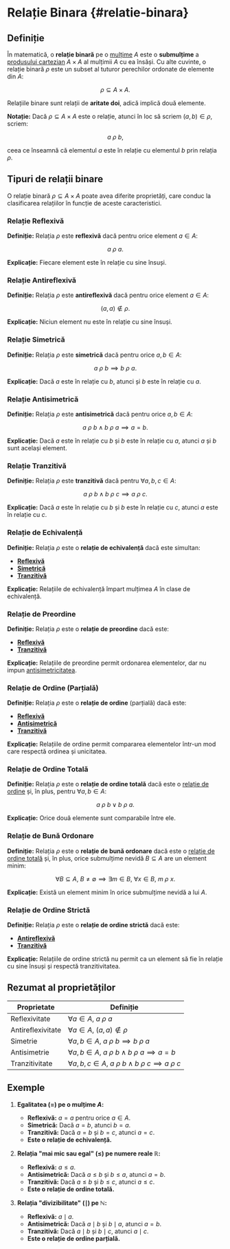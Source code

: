 # Relație Binara {#relatie-binara}

## Definiție

În matematică, o **relație binară** pe o [mulțime](/teoria-multimilor/notiuni-de-baza/definitii-fundamentale/multime.md#definitie) $A$ este o **submulțime** a [produsului cartezian](/simboluri.md#produs-cartezian) $A \times A$ al mulțimii $A$ cu ea însăși. Cu alte cuvinte, o relație binară $\rho$ este un subset al tuturor perechilor ordonate de elemente din $A$:

$$
\rho \subseteq A \times A.
$$

Relațiile binare sunt relații de **aritate doi**, adică implică două elemente.

**Notație:** Dacă $\rho \subseteq A \times A$ este o relație, atunci în loc să scriem $(a, b) \in \rho$, scriem:

$$
a \ \rho \ b,
$$

ceea ce înseamnă că elementul $a$ este în relație cu elementul $b$ prin relația $\rho$.

## Tipuri de relații binare

O relație binară $\rho \subseteq A \times A$ poate avea diferite proprietăți, care conduc la clasificarea relațiilor în funcție de aceste caracteristici.

### Relație Reflexivă

**Definiție:** Relația $\rho$ este **reflexivă** dacă pentru orice element $a \in A$:

$$
a \ \rho \ a.
$$

**Explicație:** Fiecare element este în relație cu sine însuși.

### Relație Antireflexivă

**Definiție:** Relația $\rho$ este **antireflexivă** dacă pentru orice element $a \in A$:

$$
(a, a) \notin \rho.
$$

**Explicație:** Niciun element nu este în relație cu sine însuși.

### Relație Simetrică

**Definiție:** Relația $\rho$ este **simetrică** dacă pentru orice $a, b \in A$:

$$
a \ \rho \ b \implies b \ \rho \ a.
$$

**Explicație:** Dacă $a$ este în relație cu $b$, atunci și $b$ este în relație cu $a$.

### Relație Antisimetrică

**Definiție:** Relația $\rho$ este **antisimetrică** dacă pentru orice $a, b \in A$:

$$
a \ \rho \ b \land b \ \rho \ a \implies a = b.
$$

**Explicație:** Dacă $a$ este în relație cu $b$ și $b$ este în relație cu $a$, atunci $a$ și $b$ sunt același element.

### Relație Tranzitivă

**Definiție:** Relația $\rho$ este **tranzitivă** dacă pentru $\forall a, b, c \in A$:

$$
a \ \rho \ b \land b \ \rho \ c \implies a \ \rho \ c.
$$

**Explicație:** Dacă $a$ este în relație cu $b$ și $b$ este în relație cu $c$, atunci $a$ este în relație cu $c$.

### Relație de Echivalență

**Definiție:** Relația $\rho$ este o **relație de echivalență** dacă este simultan:

- [**Reflexivă**](/teoria-multimilor/notiuni-de-baza/definitii-fundamentale/relatie-binara.md#relatie-reflexiva)
- [**Simetrică**](/teoria-multimilor/notiuni-de-baza/definitii-fundamentale/relatie-binara.md#relatie-simetrica)
- [**Tranzitivă**](/teoria-multimilor/notiuni-de-baza/definitii-fundamentale/relatie-binara.md#relatie-tranzitiva)

**Explicație:** Relațiile de echivalență împart mulțimea $A$ în clase de echivalență.

### Relație de Preordine

**Definiție:** Relația $\rho$ este o **relație de preordine** dacă este:

- [**Reflexivă**](/teoria-multimilor/notiuni-de-baza/definitii-fundamentale/relatie-binara.md#relatie-reflexiva)
- [**Tranzitivă**](/teoria-multimilor/notiuni-de-baza/definitii-fundamentale/relatie-binara.md#relatie-tranzitiva)

**Explicație:** Relațiile de preordine permit ordonarea elementelor, dar nu impun [antisimetricitatea](/teoria-multimilor/notiuni-de-baza/definitii-fundamentale/relatie-binara.md#relatie-antisimetrica).

### Relație de Ordine (Parțială)

**Definiție:** Relația $\rho$ este o **relație de ordine** (parțială) dacă este:

- [**Reflexivă**](/teoria-multimilor/notiuni-de-baza/definitii-fundamentale/relatie-binara.md#relatie-reflexiva)
- [**Antisimetrică**](/teoria-multimilor/notiuni-de-baza/definitii-fundamentale/relatie-binara.md#relatie-antisimetrica)
- [**Tranzitivă**](/teoria-multimilor/notiuni-de-baza/definitii-fundamentale/relatie-binara.md#relatie-tranzitiva)

**Explicație:** Relațiile de ordine permit compararea elementelor într-un mod care respectă ordinea și unicitatea.

### Relație de Ordine Totală

**Definiție:** Relația $\rho$ este o **relație de ordine totală** dacă este o [relație de ordine](/teoria-multimilor/notiuni-de-baza/definitii-fundamentale/relatie-binara.md#relatie-de-ordine-partiala) și, în plus, pentru $\forall a, b \in A$:

$$
a \ \rho \ b \lor b \ \rho \ a.
$$

**Explicație:** Orice două elemente sunt comparabile între ele.

### Relație de Bună Ordonare

**Definiție:** Relația $\rho$ este o **relație de bună ordonare** dacă este o [relație de ordine totală](/teoria-multimilor/notiuni-de-baza/definitii-fundamentale/relatie-binara.md#relatie-de-ordine-totala) și, în plus, orice submulțime nevidă $B \subseteq A$ are un element minim:

$$
\forall B \subseteq A, \ B \ne \emptyset \implies \exists m \in B, \ \forall x \in B, \ m \ \rho \ x.
$$

**Explicație:** Există un element minim în orice submulțime nevidă a lui $A$.

### Relație de Ordine Strictă

**Definiție:** Relația $\rho$ este o **relație de ordine strictă** dacă este:

- [**Antireflexivă**](/teoria-multimilor/notiuni-de-baza/definitii-fundamentale/relatie-binara.md#relatie-antireflexiva)
- [**Tranzitivă**](/teoria-multimilor/notiuni-de-baza/definitii-fundamentale/relatie-binara.md#relatie-tranzitiva)

**Explicație:** Relațiile de ordine strictă nu permit ca un element să fie în relație cu sine însuși și respectă tranzitivitatea.

## Rezumat al proprietăților

| Proprietate       | Definiție                                                                        |
| ----------------- | -------------------------------------------------------------------------------- |
| Reflexivitate     | $\forall a \in A, \ a \ \rho \ a$                                                |
| Antireflexivitate | $\forall a \in A, \ (a, a) \notin \rho$                                          |
| Simetrie          | $\forall a, b \in A, \ a \ \rho \ b \implies b \ \rho \ a$                       |
| Antisimetrie      | $\forall a, b \in A, \ a \ \rho \ b \land b \ \rho \ a \implies a = b$           |
| Tranzitivitate    | $\forall a, b, c \in A, \ a \ \rho \ b \land b \ \rho \ c \implies a \ \rho \ c$ |

## Exemple

1. **Egalitatea ($=$) pe o mulțime $A$:**

   - **Reflexivă:** $a = a$ pentru orice $a \in A$.
   - **Simetrică:** Dacă $a = b$, atunci $b = a$.
   - **Tranzitivă:** Dacă $a = b$ și $b = c$, atunci $a = c$.
   - **Este o relație de echivalență.**

2. **Relația "mai mic sau egal" ($\leq$) pe numere reale $\mathbb{R}$:**

   - **Reflexivă:** $a \leq a$.
   - **Antisimetrică:** Dacă $a \leq b$ și $b \leq a$, atunci $a = b$.
   - **Tranzitivă:** Dacă $a \leq b$ și $b \leq c$, atunci $a \leq c$.
   - **Este o relație de ordine totală.**

3. **Relația "divizibilitate" ($\mid$) pe $\mathbb{N}$:**

   - **Reflexivă:** $a \mid a$.
   - **Antisimetrică:** Dacă $a \mid b$ și $b \mid a$, atunci $a = b$.
   - **Tranzitivă:** Dacă $a \mid b$ și $b \mid c$, atunci $a \mid c$.
   - **Este o relație de ordine parțială.**
